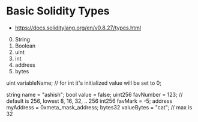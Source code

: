 # Basic Solidity Types
- https://docs.soliditylang.org/en/v0.8.27/types.html

0. String
1. Boolean
2. uint
3. int
4. address
5. bytes

uint variableName; // for int it's initialized value will be set to 0;

string name = "ashish";
bool value = false;
uint256 favNumber = 123; // default is 256, lowest 8, 16, 32, .. 256
int256 favMark = -5;
address myAddress = 0xmeta_mask_address;
bytes32 valueBytes = "cat"; // max is 32





